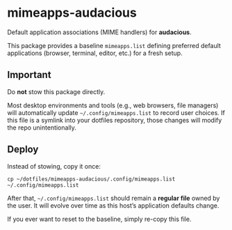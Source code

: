 # mimeapps-audacious

Default application associations (MIME handlers) for **audacious**.

This package provides a baseline `mimeapps.list` defining preferred default
applications (browser, terminal, editor, etc.) for a fresh setup.

## Important

Do **not** stow this package directly.

Most desktop environments and tools (e.g., web browsers, file managers) will
automatically update `~/.config/mimeapps.list` to record user choices. If this
file is a symlink into your dotfiles repository, those changes will modify the
repo unintentionally.

## Deploy

Instead of stowing, copy it once:

    cp ~/dotfiles/mimeapps-audacious/.config/mimeapps.list ~/.config/mimeapps.list

After that, `~/.config/mimeapps.list` should remain a **regular file** owned by
the user. It will evolve over time as this host’s application defaults change.

If you ever want to reset to the baseline, simply re-copy this file.